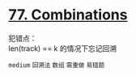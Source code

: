 # [77. Combinations](https://leetcode.com/problems/combinations/)

犯错点：  
len(track) == k 的情况下忘记回溯

`medium` `回溯法` `数组` `需重做` `易错题`